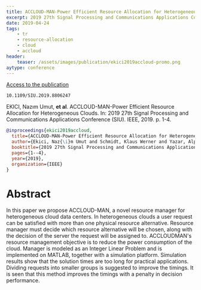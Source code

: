 ```yaml
---
title: ACCLOUD-MAN-Power Efficient Resource Allocation for Heterogeneous Clouds
excerpt: 2019 27th Signal Processing and Communications Applications Conference (SIU). IEEE, 2019
date: 2019-04-24
tags:
    - tr
    - resource-allocation
    - cloud
    - accloud
header:
    teaser: /assets/images/publication/ekici2019accloud-promo.png
aytype: conference
---
```


[Access to the publication](https://doi.org/10.1109/SIU.2019.8806247)

`10.1109/SIU.2019.8806247`

EKICI, Nazım Umut, **et al**. ACCLOUD-MAN-Power Efficient Resource Allocation for
Heterogeneous Clouds. In: 2019 27th Signal Processing and Communications
Applications Conference (SIU). IEEE, 2019. p. 1-4.

```bibtex
@inproceedings{ekici2019accloud,
  title={ACCLOUD-MAN-Power Efficient Resource Allocation for Heterogeneous Clouds},
  author={Ekici, Naz{\i}m Umut and Schmidt, Klaus Werner and Yazar, Alper and Schmidt, Ece G{\"u}ran},
  booktitle={2019 27th Signal Processing and Communications Applications Conference (SIU)},
  pages={1--4},
  year={2019},
  organization={IEEE}
}
```

# Abstract

In this paper we propose ACCLOUD-MAN, a novel resource manager for heterogeneous
cloud data centers. In heterogeneous clouds a user request can be satisfied with
more than one physical resource alternative. Resource manager must decide which
resource alternative will be chosen, along with the decision of the server the
request will be assigned to. ACCLOUDMAN's resource management objective is to
reduce the power consumption of the cloud. Manager is modeled as an Integer
Linear Problem and is implemented on MATLAB, together with a simulation
platform. Simulation results show that the solution times are too long for
practical applications. Dividing requests into smaller groups is suggested to
improve the timings. It is seen that this method improves the timings with a
penalty in decision performance.

